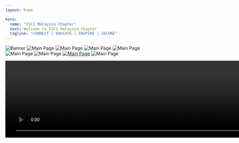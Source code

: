 ```yaml
---
layout: home

hero:
  name: "ISC2 Malaysia Chapter"
  text: Welcome to ISC2 Malaysia Chapter
  tagline: "CONNECT | EDUCATE | INSPIRE | SECURE"
---
```


![Banner](/isc2my-banner.png)
![Main Page](/main-1.png)
![Main Page](/main-2.png)
![Main Page](/main-3.png)
![Main Page](/main-4.png)
![Main Page](/main-5.png)
![Main Page](/main-6.png)
[![Main Page](/main-7.png)](https://www.isc2.org/training/partners)
![Main Page](/main-8.png)

<video width="1500" height="240" controls>
  <source src="/the-cybersecurity-cxo-mindset-conference.mp4" type="video/mp4">
Your browser does not support the video tag.
</video>